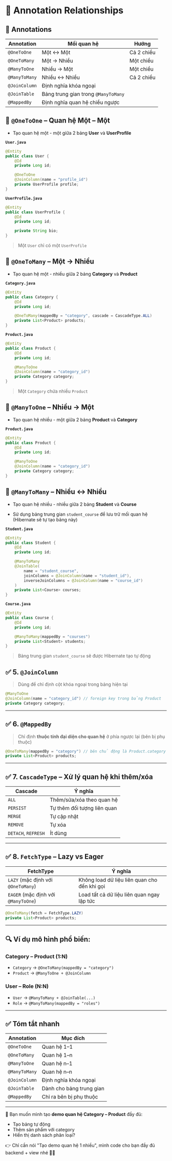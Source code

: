 # 🌱 Annotation Relationships

## 🧆 Annotations

| Annotation    | Mối quan hệ                         | Hướng      |
| ------------- | ----------------------------------- | ---------- |
| `@OneToOne`   | Một ↔ Một                           | Cả 2 chiều |
| `@OneToMany`  | Một → Nhiều                         | Một chiều  |
| `@ManyToOne`  | Nhiều → Một                         | Một chiều  |
| `@ManyToMany` | Nhiều ↔ Nhiều                       | Cả 2 chiều |
| `@JoinColumn` | Định nghĩa khóa ngoại               |            |
| `@JoinTable`  | Bảng trung gian trong `@ManyToMany` |            |
| `@MappedBy`   | Định nghĩa quan hệ chiều ngược      |            |

## 🌽 `@OneToOne` – Quan hệ Một – Một

- Tạo quan hệ một - một giữa 2 bảng **User** và **UserProfile**

**`User.java`**

```java
@Entity
public class User {
    @Id
    private Long id;

    @OneToOne
    @JoinColumn(name = "profile_id")
    private UserProfile profile;
}
```

**`UserProfile.java`**

```java
@Entity
public class UserProfile {
    @Id
    private Long id;

    private String bio;
}
```

> Một `User` chỉ có một `UserProfile`

## 🌴 `@OneToMany` – Một → Nhiều

- Tạo quan hệ một - nhiều giữa 2 bảng **Category** và **Product**

**`Category.java`**

```java
@Entity
public class Category {
    @Id
    private Long id;

    @OneToMany(mappedBy = "category", cascade = CascadeType.ALL)
    private List<Product> products;
}
```

**`Product.java`**

```java
@Entity
public class Product {
    @Id
    private Long id;

    @ManyToOne
    @JoinColumn(name = "category_id")
    private Category category;
}
```

> Một `Category` chứa nhiều `Product`

## 🌻 `@ManyToOne` – Nhiều → Một

- Tạo quan hệ nhiều - một giữa 2 bảng **Product** và **Category**

**`Product.java`**

```java
@Entity
public class Product {
    @Id
    private Long id;

    @ManyToOne
    @JoinColumn(name = "category_id")
    private Category category;
}
```

## 🍃 `@ManyToMany` – Nhiều ↔ Nhiều

- Tạo quan hệ nhiều - nhiều giữa 2 bảng **Student** và **Course**

- Sử dụng bảng trung gian `student_course` để lưu trữ mối quan hệ (Hibernate sẽ tự tạo bảng này)

**`Student.java`**

```java
@Entity
public class Student {
    @Id
    private Long id;

    @ManyToMany
    @JoinTable(
        name = "student_course",
        joinColumns = @JoinColumn(name = "student_id"),
        inverseJoinColumns = @JoinColumn(name = "course_id")
    )
    private List<Course> courses;
}
```

**`Course.java`**

```java
@Entity
public class Course {
    @Id
    private Long id;

    @ManyToMany(mappedBy = "courses")
    private List<Student> students;
}
```

> Bảng trung gian `student_course` sẽ được Hibernate tạo tự động

## ✅ 5. `@JoinColumn`

> Dùng để chỉ định cột khóa ngoại trong bảng hiện tại

```java
@ManyToOne
@JoinColumn(name = "category_id") // foreign key trong bảng Product
private Category category;
```

---

## ✅ 6. `@MappedBy`

> Chỉ định **thuộc tính đại diện cho quan hệ** ở phía ngược lại (bên bị phụ thuộc)

```java
@OneToMany(mappedBy = "category") // bên chủ động là Product.category
private List<Product> products;
```

---

## ✅ 7. `CascadeType` – Xử lý quan hệ khi thêm/xóa

| Cascade             | Ý nghĩa                     |
| ------------------- | --------------------------- |
| `ALL`               | Thêm/sửa/xóa theo quan hệ   |
| `PERSIST`           | Tự thêm đối tượng liên quan |
| `MERGE`             | Tự cập nhật                 |
| `REMOVE`            | Tự xóa                      |
| `DETACH`, `REFRESH` | Ít dùng                     |

---

## ✅ 8. `FetchType` – Lazy vs Eager

| FetchType                           | Ý nghĩa                                      |
| ----------------------------------- | -------------------------------------------- |
| `LAZY` (mặc định với `@OneToMany`)  | Không load dữ liệu liên quan cho đến khi gọi |
| `EAGER` (mặc định với `@ManyToOne`) | Load tất cả dữ liệu liên quan ngay lập tức   |

```java
@OneToMany(fetch = FetchType.LAZY)
private List<Product> products;
```

---

## 🔍 Ví dụ mô hình phổ biến:

### Category – Product (1\:N)

- `Category` → `@OneToMany(mappedBy = "category")`
- `Product` → `@ManyToOne + @JoinColumn`

### User – Role (N\:N)

- `User` → `@ManyToMany + @JoinTable(...)`
- `Role` → `@ManyToMany(mappedBy = "roles")`

---

## ✅ Tóm tắt nhanh

| Annotation    | Mục đích                 |
| ------------- | ------------------------ |
| `@OneToOne`   | Quan hệ 1–1              |
| `@OneToMany`  | Quan hệ 1–n              |
| `@ManyToOne`  | Quan hệ n–1              |
| `@ManyToMany` | Quan hệ n–n              |
| `@JoinColumn` | Định nghĩa khóa ngoại    |
| `@JoinTable`  | Dành cho bảng trung gian |
| `@MappedBy`   | Chỉ ra bên bị phụ thuộc  |

---

📌 Bạn muốn mình tạo **demo quan hệ Category – Product** đầy đủ:

- Tạo bảng tự động
- Thêm sản phẩm với category
- Hiển thị danh sách phân loại?

👉 Chỉ cần nói "Tạo demo quan hệ 1 nhiều", mình code cho bạn đầy đủ backend + view nhé 🔧🤖
